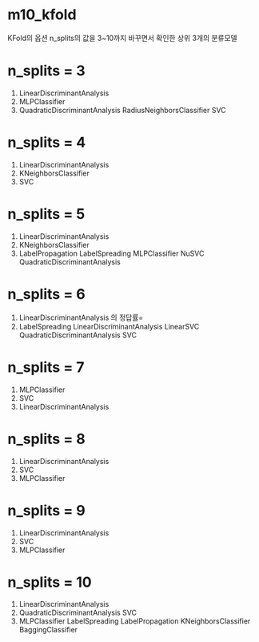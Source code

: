 # m10_kfold
KFold의 옵션 n_splits의 값을 3~10까지 바꾸면서 확인한 상위 3개의 분류모델

# n_splits = 3
1. LinearDiscriminantAnalysis
2. MLPClassifier
3. QuadraticDiscriminantAnalysis
   RadiusNeighborsClassifier
   SVC
# n_splits = 4
1. LinearDiscriminantAnalysis
2. KNeighborsClassifier
3. SVC
# n_splits = 5
1. LinearDiscriminantAnalysis
2. KNeighborsClassifier
3. LabelPropagation
   LabelSpreading
   MLPClassifier
   NuSVC
   QuadraticDiscriminantAnalysis
# n_splits = 6
1. LinearDiscriminantAnalysis 의 정답률=
2. LabelSpreading
   LinearDiscriminantAnalysis
   LinearSVC
   QuadraticDiscriminantAnalysis
   SVC
# n_splits = 7 
1. MLPClassifier
2. SVC
3. LinearDiscriminantAnalysis
# n_splits = 8 
1. LinearDiscriminantAnalysis
2. SVC
3. MLPClassifier
# n_splits = 9
1. LinearDiscriminantAnalysis
2. SVC
3. MLPClassifier
# n_splits = 10
1. LinearDiscriminantAnalysis
2. QuadraticDiscriminantAnalysis
   SVC
3. MLPClassifier
   LabelSpreading
   LabelPropagation
   KNeighborsClassifier
   BaggingClassifier







 

